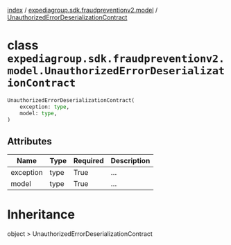 [index](index.md) /
[expediagroup.sdk.fraudpreventionv2.model](expediagroup.sdk.fraudpreventionv2.model.md)
/
[UnauthorizedErrorDeserializationContract](UnauthorizedErrorDeserializationContract.md)

# class `expediagroup.sdk.fraudpreventionv2.model.UnauthorizedErrorDeserializationContract`

```python
UnauthorizedErrorDeserializationContract(
    exception: type,
    model: type,
)
```

## Attributes

| Name      | Type | Required | Description |
| --------- | ---- | -------- | ----------- |
| exception | type | True     | …           |
| model     | type | True     | …           |

# Inheritance

object > UnauthorizedErrorDeserializationContract
